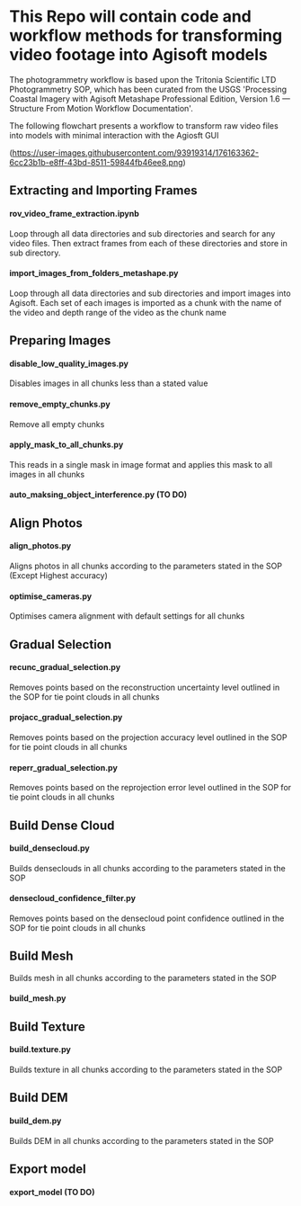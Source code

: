 # This Repo will contain code and workflow methods for transforming video footage into Agisoft models

The photogrammetry workflow is based upon the Tritonia Scientific LTD Photogrammetry SOP, which has been curated from the USGS 'Processing Coastal Imagery with Agisoft Metashape Professional Edition, Version 1.6 — Structure From Motion Workflow Documentation'. 

The following flowchart presents a workflow to transform raw video files into models with minimal interaction with the Agiosft GUI

(https://user-images.githubusercontent.com/93919314/176163362-6cc23b1b-e8ff-43bd-8511-59844fb46ee8.png)



## Extracting and Importing Frames
#### rov_video_frame_extraction.ipynb
Loop through all data directories and sub directories and search for any video files. Then extract frames from each of these directories and store in sub directory.
#### import_images_from_folders_metashape.py
Loop through all data directories and sub directories and import images into Agisoft. Each set of each images is imported as a chunk with the name of the video and depth range of the video as the chunk name
## Preparing Images 
#### disable_low_quality_images.py
Disables images in all chunks less than a stated value
#### remove_empty_chunks.py
Remove all empty chunks
#### apply_mask_to_all_chunks.py
This reads in a single mask in image format and applies this mask to all images in all chunks
#### auto_maksing_object_interference.py (TO DO)
## Align Photos
#### align_photos.py 
Aligns photos in all chunks according to the parameters stated in the SOP (Except Highest accuracy)
#### optimise_cameras.py
Optimises camera alignment with default settings for all chunks 
## Gradual Selection
#### recunc_gradual_selection.py
Removes points based on the reconstruction uncertainty level outlined in the SOP for tie point clouds in all chunks
#### projacc_gradual_selection.py
Removes points based on the projection accuracy level outlined in the SOP for tie point clouds in all chunks
#### reperr_gradual_selection.py
Removes points based on the reprojection error level outlined in the SOP for tie point clouds in all chunks
## Build Dense Cloud 
#### build_densecloud.py 
Builds denseclouds in all chunks according to the parameters stated in the SOP
#### densecloud_confidence_filter.py
Removes points based on the densecloud point confidence outlined in the SOP for tie point clouds in all chunks
## Build Mesh 
Builds mesh in all chunks according to the parameters stated in the SOP
#### build_mesh.py 
## Build Texture
#### build.texture.py 
Builds texture in all chunks according to the parameters stated in the SOP
## Build DEM
#### build_dem.py 
Builds DEM in all chunks according to the parameters stated in the SOP
## Export model 
#### export_model (TO DO)
